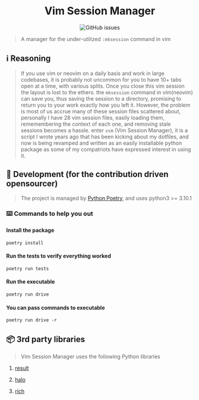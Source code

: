 <div align="center">
  <h1>Vim Session Manager</h1>
  <img alt="GitHub issues" src="https://img.shields.io/github/issues/mattcoding4days/vsm?color=red&logo=github&style=for-the-badge">
</div>


> A manager for the under-utilized `:mksession` command in vim

## :information_source: Reasoning

> If you use vim or neovim on a daily basis and work in large codebases, it is probably not uncommon for you
> to have 10+ tabs open at a time, with various splits. Once you close this vim session the layout is lost to the ethers.
> the `mksession` command in vim(neovim) can save you, thus saving the session to a directory, promising to return you to your
> work exactly how you left it. However, the problem is most of us accrue many of these session files scattered about, personally
> I have 28 vim session files, easily loading them, rememembering the context of each one, and removing stale sessions becomes a hassle.
> enter `vsm` (Vim Session Manager), it is a script I wrote years ago that has been kicking about my dotfiles, and now is being revamped
> and written as an easily installable python package as some of my compatriots have expressed interest in using it.

## :construction_worker: Development (for the contribution driven opensourcer)

> The project is managed by [Python Poetry](https://python-poetry.org/),
> and uses python3 >= 3.10.1

### :keyboard: Commands to help you out

#### Install the package
`poetry install`

#### Run the tests to verify everything worked
`poetry run tests`

#### Run the executable
`poetry run drive`

#### You can pass commands to executable
`poetry run drive -r`

## :package: 3rd party libraries

> Vim Session Manager uses the following Python libraries

1. [result](https://github.com/rustedpy/result)

2. [halo](https://github.com/manrajgrover/halo)

3. [rich](https://github.com/Textualize/rich)
